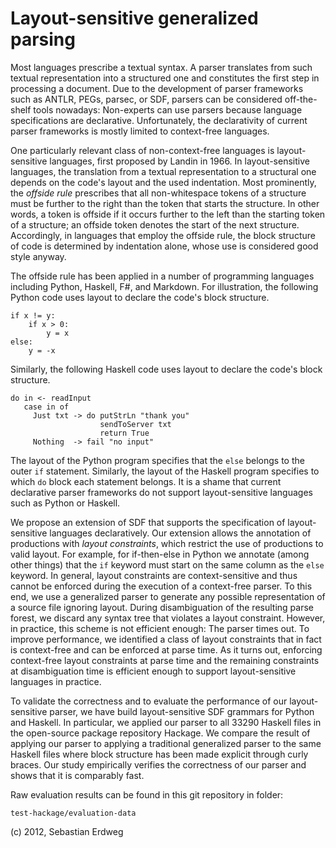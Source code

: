 Layout-sensitive generalized parsing
====================================

Most languages prescribe a textual syntax. A parser translates from such textual
representation into a structured one and constitutes the first step in
processing a document. Due to the development of parser frameworks such as
ANTLR, PEGs, parsec, or SDF, parsers can be considered off-the-shelf tools
nowadays: Non-experts can use parsers because language specifications are
declarative. Unfortunately, the declarativity of current parser frameworks is
mostly limited to context-free languages.

One particularly relevant class of non-context-free languages is
layout-sensitive languages, first proposed by Landin in 1966. In
layout-sensitive languages, the translation from a textual representation to a
structural one depends on the code's layout and the used indentation. Most
prominently, the _offside rule_ prescribes that all non-whitespace tokens
of a structure must be further to the right than the token that starts the
structure. In other words, a token is offside if it occurs further to the left
than the starting token of a structure; an offside token denotes the start of
the next structure. Accordingly, in languages that employ the offside rule, the
block structure of code is determined by indentation alone, whose use is
considered good style anyway.

The offside rule has been applied in a number of programming languages including
Python, Haskell, F#, and Markdown. For illustration, the following Python code
uses layout to declare the code's block structure.

    if x != y:
        if x > 0:
            y = x
    else:
        y = -x

Similarly, the following Haskell code uses layout to declare the code's block
structure.

    do in <- readInput
       case in of
         Just txt -> do putStrLn "thank you"
                        sendToServer txt
                        return True
         Nothing  -> fail "no input"
    
The layout of the Python program specifies that the `else` belongs to the outer
`if` statement. Similarly, the layout of the Haskell program specifies to which
`do` block each statement belongs. It is a shame that current declarative parser
frameworks do not support layout-sensitive languages such as Python or Haskell.

We propose an extension of SDF that supports the specification of
layout-sensitive languages declaratively. Our extension allows the annotation of
productions with _layout constraints_, which restrict the use of productions to
valid layout. For example, for if-then-else in Python we annotate (among other
things) that the `if` keyword must start on the same column as the `else`
keyword. In general, layout constraints are context-sensitive and thus cannot be
enforced during the execution of a context-free parser. To this end, we use a
generalized parser to generate any possible representation of a source file
ignoring layout. During disambiguation of the resulting parse forest, we discard
any syntax tree that violates a layout constraint. However, in practice, this
scheme is not efficient enough: The parser times out. To improve performance, we
identified a class of layout constraints that in fact is context-free and can be
enforced at parse time. As it turns out, enforcing context-free layout
constraints at parse time and the remaining constraints at disambiguation time
is efficient enough to support layout-sensitive languages in practice.

To validate the correctness and to evaluate the performance of our
layout-sensitive parser, we have build layout-sensitive SDF grammars for Python
and Haskell. In particular, we applied our parser to all 33290 Haskell files in
the open-source package repository Hackage. We compare the result of applying
our parser to applying a traditional generalized parser to the same Haskell
files where block structure has been made explicit through curly braces. Our
study empirically verifies the correctness of our parser and shows that it is
comparably fast.

Raw evaluation results can be found in this git repository in folder:

    test-hackage/evaluation-data

(c) 2012, Sebastian Erdweg
